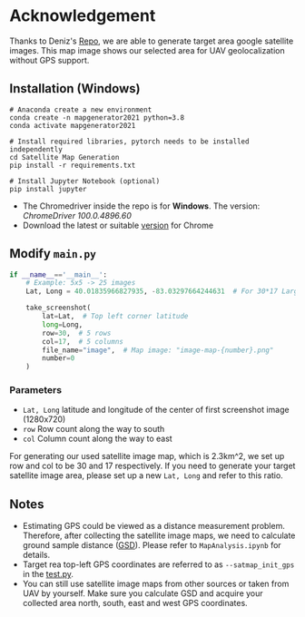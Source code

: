 # Acknowledgement
Thanks to Deniz's [Repo](https://github.com/OSUPCVLab/UAVGeolocalization/tree/main/dataset-generation-gmaps-osm), we are able to generate target area google satellite images. This map image shows our selected area for UAV geolocalization without GPS support.


## Installation (Windows)
```shell
# Anaconda create a new environment
conda create -n mapgenerator2021 python=3.8
conda activate mapgenerator2021

# Install required libraries, pytorch needs to be installed independently
cd Satellite Map Generation
pip install -r requirements.txt

# Install Jupyter Notebook (optional)
pip install jupyter
```
- The Chromedriver inside the repo is for **Windows**. The version: _ChromeDriver 100.0.4896.60_
- Download the latest or suitable [version](https://chromedriver.chromium.org/downloads) for Chrome

## Modify `main.py`
```python
if __name__=='__main__':
    # Example: 5x5 -> 25 images
    Lat, Long = 40.01835966827935, -83.03297664244631  # For 30*17 Larger Map, 2.3km^2

    take_screenshot(
        lat=Lat,  # Top left corner latitude
        long=Long,
        row=30,  # 5 rows
        col=17,  # 5 columns
        file_name="image",  # Map image: "image-map-{number}.png"
        number=0
    )
```
### Parameters
- `Lat, Long` latitude and longitude of the center of first screenshot image (1280x720)
- `row` Row count along the way to south  
- `col` Column count along the way to east
 
 For generating our used satellite image map, which is 2.3km^2, we set up row and col to be 30 and 17 respectively. If you need to generate your target satellite image area, please set up a new `Lat, Long` and refer to this ratio.

## Notes
- Estimating GPS could be viewed as a distance measurement problem. Therefore, after collecting the satellite image maps, we need to calculate ground sample distance ([GSD](https://en.wikipedia.org/wiki/Ground_sample_distance)). Please refer to `MapAnalysis.ipynb` for details.
- Target rea top-left GPS coordinates are referred to as `--satmap_init_gps` in the [test.py](https://github.com/OSUPCVLab/UbihereDrone2021/blob/main/UAV%20Geolocalization/test.py).
- You can still use satellite image maps from other sources or taken from UAV by yourself. Make sure you calculate GSD and acquire your collected area north, south, east and west GPS coordinates.
